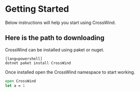# Getting Started

Below instructions will help you start using CrossWind.

## Here is the path to downloading

CrossWind can be installed using paket or nuget.

    [lang=powershell]
    dotnet paket install CrossWind

Once installed open the CrossWind namespace to start working.

```fsharp
open CrossWind
let a = 1
```
